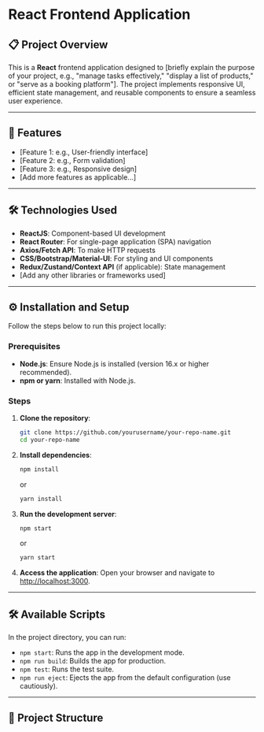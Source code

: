 # React Frontend Application

## 📋 Project Overview

This is a **React** frontend application designed to [briefly explain the purpose of your project, e.g., "manage tasks effectively," "display a list of products," or "serve as a booking platform"]. The project implements responsive UI, efficient state management, and reusable components to ensure a seamless user experience.

---

## 🚀 Features

- [Feature 1: e.g., User-friendly interface]
- [Feature 2: e.g., Form validation]
- [Feature 3: e.g., Responsive design]
- [Add more features as applicable...]

---

## 🛠️ Technologies Used

- **ReactJS**: Component-based UI development
- **React Router**: For single-page application (SPA) navigation
- **Axios/Fetch API**: To make HTTP requests
- **CSS/Bootstrap/Material-UI**: For styling and UI components
- **Redux/Zustand/Context API** (if applicable): State management
- [Add any other libraries or frameworks used]

---

## ⚙️ Installation and Setup

Follow the steps below to run this project locally:

### Prerequisites

- **Node.js**: Ensure Node.js is installed (version 16.x or higher recommended).
- **npm or yarn**: Installed with Node.js.

### Steps

1. **Clone the repository**:

   ```bash
   git clone https://github.com/yourusername/your-repo-name.git
   cd your-repo-name
   ```

2. **Install dependencies**:

   ```bash
   npm install
   ```

   or

   ```bash
   yarn install
   ```

3. **Run the development server**:

   ```bash
   npm start
   ```

   or

   ```bash
   yarn start
   ```

4. **Access the application**:
   Open your browser and navigate to [http://localhost:3000](http://localhost:3000).

---

## 🛠️ Available Scripts

In the project directory, you can run:

- `npm start`: Runs the app in the development mode.
- `npm run build`: Builds the app for production.
- `npm test`: Runs the test suite.
- `npm run eject`: Ejects the app from the default configuration (use cautiously).

---

## 📁 Project Structure
